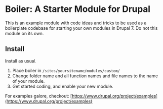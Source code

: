 # Boiler: A Starter Module for Drupal

This is an example module with code ideas and tricks to be used as a boilerplate codebase for starting your own modules in Drupal 7. Do not this module on its own. 

## Install

Install as usual. 

1. Place boiler in ```/sites/yoursitename/modules/custom/```
2. Change folder name and all function names and file names to the name of your module.
3. Get started coding, and enable your new module.

 For examples galore, checkout: [https://www.drupal.org/project/examples](https://www.drupal.org/project/examples)